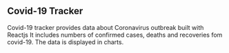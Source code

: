 ## Covid-19 Tracker
Covid-19 tracker provides data about Coronavirus outbreak built with Reactjs
It includes numbers of confirmed cases, deaths and recoveries fom covid-19. The data is displayed in charts. 
